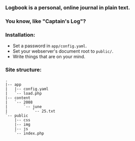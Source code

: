 ### Logbook is a personal, online journal in plain text.

### You know, like "Captain's Log"?

### Installation:

- Set a password in `app/config.yaml`.
- Set your webserver's document root to `public/`.
- Write things that are on your mind.

### Site structure:

	.
	|-- app
	|   |-- config.yaml
	|   `-- load.php
	|-- content
	|   `-- 2008
	|       `-- june
	|           `-- 25.txt
	`-- public
	    |-- css
	    |-- img
	    |-- js
	    `-- index.php
